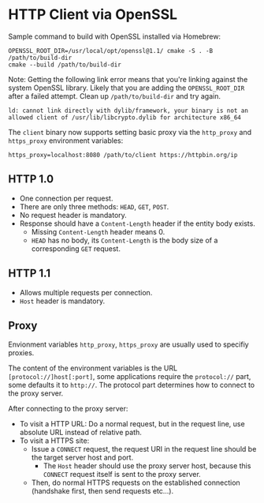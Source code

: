 # HTTP Client via OpenSSL

Sample command to build with OpenSSL installed via Homebrew:

    OPENSSL_ROOT_DIR=/usr/local/opt/openssl@1.1/ cmake -S . -B /path/to/build-dir
    cmake --build /path/to/build-dir

Note: Getting the following link error means that you're linking against the system OpenSSL library. Likely that you are adding the `OPENSSL_ROOT_DIR` after a failed attempt. Clean up `/path/to/build-dir` and try again.

    ld: cannot link directly with dylib/framework, your binary is not an allowed client of /usr/lib/libcrypto.dylib for architecture x86_64

The `client` binary now supports setting basic proxy via the `http_proxy` and `https_proxy` environment variables:

    https_proxy=localhost:8080 /path/to/client https://httpbin.org/ip

## HTTP 1.0

* One connection per request.
* There are only three methods: `HEAD`, `GET`, `POST`.
* No request header is mandatory.
* Response should have a `Content-Length` header if the entity body exists.
  * Missing `Content-Length` header means 0.
  * `HEAD` has no body, its `Content-Length` is the body size of a corresponding `GET` request.

## HTTP 1.1

* Allows multiple requests per connection.
* `Host` header is mandatory.

## Proxy

Envionment variables `http_proxy`, `https_proxy` are usually used to specifiy proxies.

The content of the environment variables is the URL `[protocol://]host[:port]`, some applications require the `protocol://` part, some defaults it to `http://`. The protocol part determines how to connect to the proxy server.

After connecting to the proxy server:

* To visit a HTTP URL: Do a normal request, but in the request line, use absolute URL instead of relative path.
* To visit a HTTPS site:
  * Issue a `CONNECT` request, the request URI in the request line should be the target server host and port.
    * The `Host` header should use the proxy server host, because this `CONNECT` request itself is sent to the proxy server.
  * Then, do normal HTTPS requests on the established connection (handshake first, then send requests etc...).

